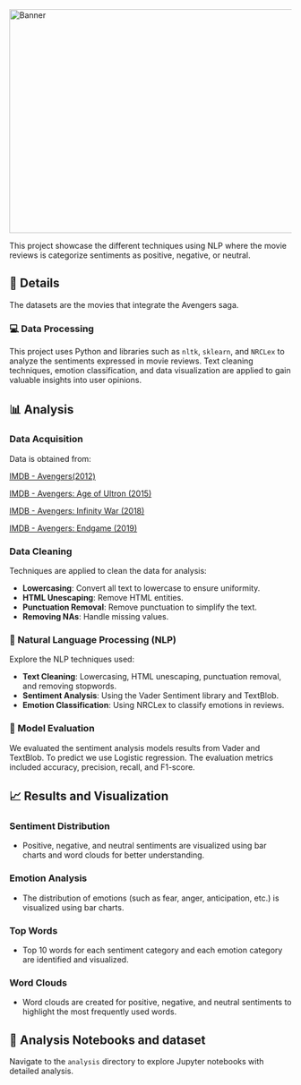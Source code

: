 <img src="Banner.png" alt="Banner" width="1000" height="400"/>

This project showcase the different techniques using NLP where the movie reviews is categorize sentiments as positive, negative, or neutral.

## 🔔 Details

The datasets are the movies that integrate the Avengers saga. 

### 💻 Data Processing 

This project uses Python and libraries such as `nltk`, `sklearn`, and `NRCLex` to analyze the sentiments expressed in movie reviews. Text cleaning techniques, emotion classification, and data visualization are applied to gain valuable insights into user opinions.

## 📊 Analysis

### Data Acquisition

Data is obtained from:

[IMDB - Avengers(2012)](https://www.imdb.com/title/tt0848228/reviews/?ref_=tt_ql_2)

[IMDB - Avengers: Age of Ultron (2015)](https://www.imdb.com/title/tt2395427/reviews/?ref_=tt_ql_2)

[IMDB - Avengers: Infinity War (2018)](https://www.imdb.com/title/tt4154756/reviews/?ref_=tt_ql_2)

[IMDB - Avengers: Endgame (2019)](https://www.imdb.com/title/tt4154796/reviews/?ref_=tt_ql_2)



### Data Cleaning

Techniques are applied to clean the data for analysis:
- **Lowercasing**: Convert all text to lowercase to ensure uniformity.
- **HTML Unescaping**: Remove HTML entities.
- **Punctuation Removal**: Remove punctuation to simplify the text.
- **Removing NAs**: Handle missing values.

### 📝 Natural Language Processing (NLP)

Explore the NLP techniques used:
- **Text Cleaning**: Lowercasing, HTML unescaping, punctuation removal, and removing stopwords.
- **Sentiment Analysis**: Using the Vader Sentiment library and TextBlob.
- **Emotion Classification**: Using NRCLex to classify emotions in reviews.

### 📢 Model Evaluation

We evaluated the sentiment analysis models results from Vader and TextBlob. To predict we use Logistic regression. The evaluation metrics included accuracy, precision, recall, and F1-score.

## 📈 Results and Visualization

### Sentiment Distribution

- Positive, negative, and neutral sentiments are visualized using bar charts and word clouds for better understanding.

### Emotion Analysis

- The distribution of emotions (such as fear, anger, anticipation, etc.) is visualized using bar charts.

### Top Words

- Top 10 words for each sentiment category and each emotion category are identified and visualized.

### Word Clouds

- Word clouds are created for positive, negative, and neutral sentiments to highlight the most frequently used words.

## 📌 Analysis Notebooks and dataset 

Navigate to the `analysis` directory to explore Jupyter notebooks with detailed analysis.



